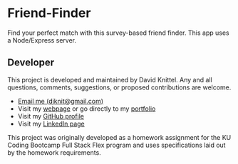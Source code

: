 # Friend-Finder
Find your perfect match with this survey-based friend finder. This app uses a Node/Express server.

## Developer
This project is developed and maintained by David Knittel. Any and all questions, comments, suggestions, or proposed contributions are welcome.
* [Email me (djknit@gmail.com)](mailto:djknit@gmail.com)
* Visit my [webpage](https://djknit.github.io) or go directly to my [portfolio](https://djknit.github.io/portfolio.html)
* Visit my [GitHub profile](https://github.com/djknit)
* Visit my [LinkedIn page](https://www.linkedin.com/in/djknit/)

This project was originally developed as a homework assignment for the KU Coding Bootcamp Full Stack Flex program and uses specifications laid out by the homework requirements.